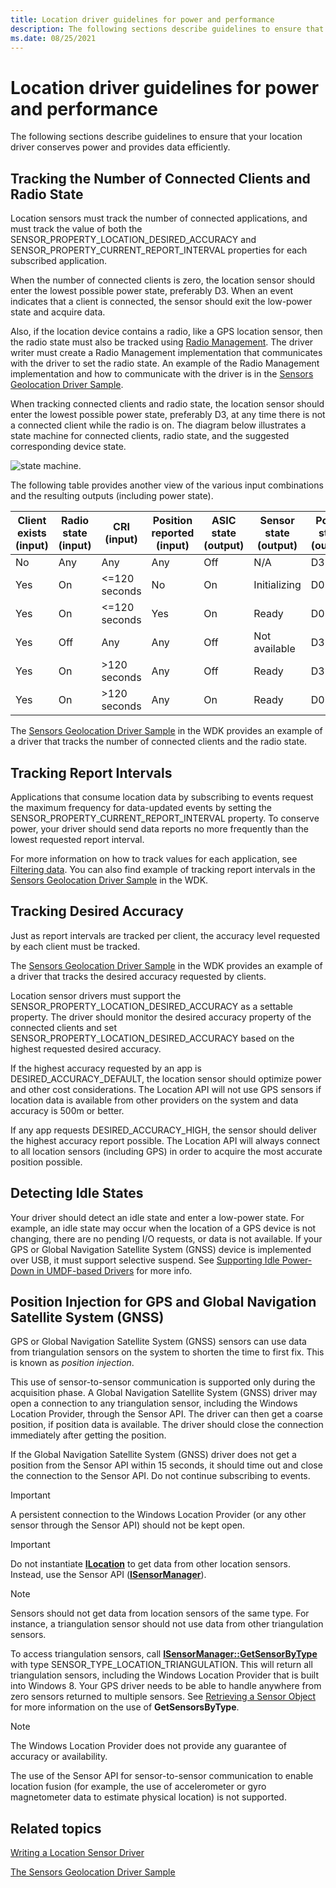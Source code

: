 ```yaml
---
title: Location driver guidelines for power and performance
description: The following sections describe guidelines to ensure that your location driver conserves power and provides data efficiently.
ms.date: 08/25/2021
---
```


# Location driver guidelines for power and performance

The following sections describe guidelines to ensure that your location driver conserves power and provides data efficiently.

## Tracking the Number of Connected Clients and Radio State

Location sensors must track the number of connected applications, and must track the value of both the SENSOR_PROPERTY_LOCATION_DESIRED_ACCURACY and SENSOR_PROPERTY_CURRENT_REPORT_INTERVAL properties for each subscribed application.

When the number of connected clients is zero, the location sensor should enter the lowest possible power state, preferably D3. When an event indicates that a client is connected, the sensor should exit the low-power state and acquire data.

Also, if the location device contains a radio, like a GPS location sensor, then the radio state must also be tracked using [Radio Management](/previous-versions/windows/hardware/radio/hh406615(v=vs.85)). The driver writer must create a Radio Management implementation that communicates with the driver to set the radio state. An example of the Radio Management implementation and how to communicate with the driver is in the [Sensors Geolocation Driver Sample](sensors-geolocation-driver-sample.md).

When tracking connected clients and radio state, the location sensor should enter the lowest possible power state, preferably D3, at any time there is not a connected client while the radio is on. The diagram below illustrates a state machine for connected clients, radio state, and the suggested corresponding device state.

![state machine.](images/state-diagram-with-radio.png)

The following table provides another view of the various input combinations and the resulting outputs (including power state).

| Client exists (input) | Radio state (input) | CRI (input) | Position reported (input) | ASIC state (output) | Sensor state (output) | Power state (output) |
|--|--|--|--|--|--|--|
| No | Any | Any | Any | Off | N/A | D3 |
| Yes | On | <=120 seconds | No | On | Initializing | D0 |
| Yes | On | <=120 seconds | Yes | On | Ready | D0 |
| Yes | Off | Any | Any | Off | Not available | D3 |
| Yes | On | >120 seconds | Any | Off | Ready | D3 |
| Yes | On | >120 seconds | Any | On | Ready | D0 |

The [Sensors Geolocation Driver Sample](sensors-geolocation-driver-sample.md) in the WDK provides an example of a driver that tracks the number of connected clients and the radio state.

## Tracking Report Intervals

Applications that consume location data by subscribing to events request the maximum frequency for data-updated events by setting the SENSOR_PROPERTY_CURRENT_REPORT_INTERVAL property. To conserve power, your driver should send data reports no more frequently than the lowest requested report interval.

For more information on how to track values for each application, see [Filtering data](../sensors/filtering-data.md). You can also find example of tracking report intervals in the [Sensors Geolocation Driver Sample](sensors-geolocation-driver-sample.md) in the WDK.

## Tracking Desired Accuracy

Just as report intervals are tracked per client, the accuracy level requested by each client must be tracked.

The [Sensors Geolocation Driver Sample](sensors-geolocation-driver-sample.md) in the WDK provides an example of a driver that tracks the desired accuracy requested by clients.

Location sensor drivers must support the SENSOR_PROPERTY_LOCATION_DESIRED_ACCURACY as a settable property. The driver should monitor the desired accuracy property of the connected clients and set SENSOR_PROPERTY_LOCATION_DESIRED_ACCURACY based on the highest requested desired accuracy.

If the highest accuracy requested by an app is DESIRED_ACCURACY_DEFAULT, the location sensor should optimize power and other cost considerations. The Location API will not use GPS sensors if location data is available from other providers on the system and data accuracy is 500m or better.

If any app requests DESIRED_ACCURACY_HIGH, the sensor should deliver the highest accuracy report possible. The Location API will always connect to all location sensors (including GPS) in order to acquire the most accurate position possible.

## Detecting Idle States

Your driver should detect an idle state and enter a low-power state. For example, an idle state may occur when the location of a GPS device is not changing, there are no pending I/O requests, or data is not available. If your GPS or Global Navigation Satellite System (GNSS) device is implemented over USB, it must support selective suspend. See [Supporting Idle Power-Down in UMDF-based Drivers](../wdf/supporting-idle-power-down-in-umdf-drivers.md) for more info.

## Position Injection for GPS and Global Navigation Satellite System (GNSS)

GPS or Global Navigation Satellite System (GNSS) sensors can use data from triangulation sensors on the system to shorten the time to first fix. This is known as *position injection*.

This use of sensor-to-sensor communication is supported only during the acquisition phase. A Global Navigation Satellite System (GNSS) driver may open a connection to any triangulation sensor, including the Windows Location Provider, through the Sensor API. The driver can then get a coarse position, if position data is available. The driver should close the connection immediately after getting the position.

If the Global Navigation Satellite System (GNSS) driver does not get a position from the Sensor API within 15 seconds, it should time out and close the connection to the Sensor API. Do not continue subscribing to events.

> [!IMPORTANT]
> A persistent connection to the Windows Location Provider (or any other sensor through the Sensor API) should not be kept open.

> [!IMPORTANT]
> Do not instantiate [**ILocation**](/windows/win32/api/locationapi/nn-locationapi-ilocation) to get data from other location sensors. Instead, use the Sensor API ([**ISensorManager**](/windows/win32/api/sensorsapi/nn-sensorsapi-isensormanager)).

> [!NOTE]
> Sensors should not get data from location sensors of the same type. For instance, a triangulation sensor should not use data from other triangulation sensors.

To access triangulation sensors, call [**ISensorManager::GetSensorByType**](/windows/win32/api/sensorsapi/nf-sensorsapi-isensormanager-getsensorsbytype) with type SENSOR_TYPE_LOCATION_TRIANGULATION. This will return all triangulation sensors, including the Windows Location Provider that is built into Windows 8. Your GPS driver needs to be able to handle anywhere from zero sensors returned to multiple sensors. See [Retrieving a Sensor Object](/windows/desktop/SensorsAPI/retrieving-a-sensor) for more information on the use of **GetSensorsByType**.

> [!NOTE]
> The Windows Location Provider does not provide any guarantee of accuracy or availability.

The use of the Sensor API for sensor-to-sensor communication to enable location fusion (for example, the use of accelerometer or gyro magnetometer data to estimate physical location) is not supported.

## Related topics

[Writing a Location Sensor Driver](writing-a-location-sensor-driver.md)  

[The Sensors Geolocation Driver Sample](sensors-geolocation-driver-sample.md)
